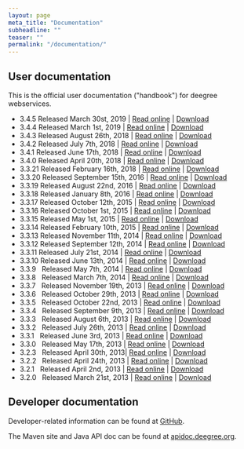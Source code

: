 ```yaml
---
layout: page
meta_title: "Documentation"
subheadline: ""
teaser: ""
permalink: "/documentation/"
---
```


## User documentation

This is the official user documentation ("handbook") for deegree webservices.

  * 3.4.5 Released March 30st, 2019 &#124;&nbsp;[Read online](http://download.deegree.org/documentation/3.4.5/html/) &#124; [Download](http://repo.deegree.org/content/repositories/public/org/deegree/deegree-webservices-handbook/3.4.5/deegree-webservices-handbook-3.4.5.zip)
  * 3.4.4 Released March 1st, 2019 &#124;&nbsp;[Read online](http://download.deegree.org/documentation/3.4.4/html/) &#124; [Download](http://repo.deegree.org/content/repositories/public/org/deegree/deegree-webservices-handbook/3.4.4/deegree-webservices-handbook-3.4.4.zip)
  * 3.4.3 Released August 26th, 2018 &#124;&nbsp;[Read online](http://download.deegree.org/documentation/3.4.3/html/) &#124; [Download](http://repo.deegree.org/content/repositories/public/org/deegree/deegree-webservices-handbook/3.4.3/deegree-webservices-handbook-3.4.3.zip)
  * 3.4.2 Released July 7th, 2018 &#124;&nbsp;[Read online](http://download.deegree.org/documentation/3.4.2/html/) &#124; [Download](http://repo.deegree.org/content/repositories/public/org/deegree/deegree-webservices-handbook/3.4.2/deegree-webservices-handbook-3.4.2.zip) <br>
  * 3.4.1 Released June 17th, 2018 &#124;&nbsp;[Read online](http://download.deegree.org/documentation/3.4.1/html/) &#124; [Download](http://repo.deegree.org/content/repositories/public/org/deegree/deegree-webservices-handbook/3.4.1/deegree-webservices-handbook-3.4.1.zip)
  * 3.4.0 Released April 20th, 2018 &#124;&nbsp;[Read online](http://download.deegree.org/documentation/3.4.0/html/) &#124; [Download](http://repo.deegree.org/content/repositories/public/org/deegree/deegree-webservices-handbook/3.4.0/deegree-webservices-handbook-3.4.0.zip)
  * 3.3.21 Released February 16th, 2018 &#124; [Read online](http://download.deegree.org/documentation/3.3.21/html) &#124; [Download](http://repo.deegree.org/content/repositories/public/org/deegree/deegree-webservices-handbook/3.3.21/deegree-webservices-handbook-3.3.21.zip)
  * 3.3.20 Released September 15th, 2016 &#124; [Read online](http://download.deegree.org/documentation/3.3.20/html) &#124; [Download](http://repo.deegree.org/content/repositories/public/org/deegree/deegree-webservices-handbook/3.3.20/deegree-webservices-handbook-3.3.20.zip)
  * 3.3.19 Released August 22nd, 2016 &#124; [Read online](http://download.deegree.org/documentation/3.3.19/html) &#124; [Download](http://repo.deegree.org/content/repositories/public/org/deegree/deegree-webservices-handbook/3.3.19/deegree-webservices-handbook-3.3.19.zip)
  * 3.3.18 Released January 8th, 2016 &#124; [Read online](http://download.deegree.org/documentation/3.3.18/html)&nbsp;&#124; [Download](http://repo.deegree.org/content/repositories/public/org/deegree/deegree-webservices-handbook/3.3.18/deegree-webservices-handbook-3.3.18.zip)
  * 3.3.17 Released October 12th, 2015 &#124;&nbsp;[Read online](http://download.deegree.org/documentation/3.3.17/html)&nbsp;&#124;&nbsp;[Download](http://repo.deegree.org/content/repositories/public/org/deegree/deegree-webservices-handbook/3.3.17/deegree-webservices-handbook-3.3.17.zip)
  * 3.3.16 Released October 1st, 2015 &#124;&nbsp;[Read online](http://download.deegree.org/documentation/3.3.16/html)&nbsp;&#124;&nbsp;[Download](http://repo.deegree.org/content/repositories/public/org/deegree/deegree-webservices-handbook/3.3.16/deegree-webservices-handbook-3.3.16.zip)
  * 3.3.15 Released May 1st, 2015 &#124; [Read online](http://download.deegree.org/documentation/3.3.15/html) &#124; [Download](http://repo.deegree.org/content/repositories/public/org/deegree/deegree-webservices-handbook/3.3.15/deegree-webservices-handbook-3.3.15.zip)
  * 3.3.14 Released&nbsp;February 10th, 2015&nbsp;&#124;&nbsp;[Read online](http://download.deegree.org/documentation/3.3.14/html)&nbsp;&#124;&nbsp;[Download](http://repo.deegree.org/content/repositories/public/org/deegree/deegree-webservices-handbook/3.3.14/deegree-webservices-handbook-3.3.14.zip)
  * 3.3.13 Released November 11th, 2014&nbsp;&#124;&nbsp;[Read online](http://download.deegree.org/documentation/3.3.13/html)&nbsp;&#124;&nbsp;[Download](http://repo.deegree.org/content/repositories/public/org/deegree/deegree-webservices-handbook/3.3.13/deegree-webservices-handbook-3.3.13.zip)
  * 3.3.12 Released September 12th, 2014&nbsp;&#124;&nbsp;[Read online](http://download.deegree.org/documentation/3.3.12/html)&nbsp;&#124;&nbsp;[Download](http://repo.deegree.org/content/repositories/public/org/deegree/deegree-webservices-handbook/3.3.12/deegree-webservices-handbook-3.3.12.zip)
  * 3.3.11 Released July 21st, 2014&nbsp;&#124;&nbsp;[Read online](http://download.deegree.org/documentation/3.3.11/html)&nbsp;&#124;&nbsp;[Download](http://repo.deegree.org/content/repositories/public/org/deegree/deegree-webservices-handbook/3.3.11/deegree-webservices-handbook-3.3.11.zip)
  * 3.3.10 Released June 13th, 2014&nbsp;&#124;&nbsp;[Read online](http://download.deegree.org/documentation/3.3.10/html)&nbsp;&#124;&nbsp;[Download](http://repo.deegree.org/content/repositories/public/org/deegree/deegree-webservices-handbook/3.3.10/deegree-webservices-handbook-3.3.10.zip)
  * 3.3.9 &nbsp; Released May 7th, 2014 &#124;&nbsp;[Read online](http://download.deegree.org/documentation/3.3.9/html)&nbsp;&#124; [Download](http://repo.deegree.org/content/repositories/public/org/deegree/deegree-webservices-handbook/3.3.9/deegree-webservices-handbook-3.3.9.zip)
  * 3.3.8 &nbsp; Released March 7th, 2014&nbsp;&#124;&nbsp;[Read online](http://download.deegree.org/documentation/3.3.8/html)&nbsp;&#124;&nbsp;[Download](http://repo.deegree.org/content/repositories/public/org/deegree/deegree-webservices-handbook/3.3.8/deegree-webservices-handbook-3.3.8.zip)
  * 3.3.7 &nbsp; Released November 19th, 2013&nbsp;&#124;&nbsp;[Read online](http://download.deegree.org/documentation/3.3.7/html)&nbsp;&#124;&nbsp;[Download](http://repo.deegree.org/content/repositories/public/org/deegree/deegree-webservices-handbook/3.3.7/deegree-webservices-handbook-3.3.7.zip)
  * 3.3.6 &nbsp; Released October 29th, 2013&nbsp;&#124;&nbsp;[Read online](http://download.deegree.org/documentation/3.3.6/html)&nbsp;&#124;&nbsp;[Download](http://repo.deegree.org/content/repositories/public/org/deegree/deegree-webservices-handbook/3.3.6/deegree-webservices-handbook-3.3.6.zip)
  * 3.3.5 &nbsp; Released October 22nd, 2013&nbsp;&#124;&nbsp;[Read online](http://download.deegree.org/documentation/3.3.5/html)&nbsp;&#124;&nbsp;[Download](http://repo.deegree.org/content/repositories/public/org/deegree/deegree-webservices-handbook/3.3.5/deegree-webservices-handbook-3.3.5.zip)
  * 3.3.4 &nbsp; Released September 9th, 2013&nbsp;&#124;&nbsp;[Read online](http://download.deegree.org/documentation/3.3.4/html)&nbsp;&#124;&nbsp;[Download](http://repo.deegree.org/content/repositories/public/org/deegree/deegree-webservices-handbook/3.3.4/deegree-webservices-handbook-3.3.4.zip)
  * 3.3.3 &nbsp; Released August 6th, 2013&nbsp;&#124;&nbsp;[Read online](http://download.deegree.org/documentation/3.3.3/html)&nbsp;&#124;&nbsp;[Download](http://repo.deegree.org/content/repositories/public/org/deegree/deegree-webservices-handbook/3.3.3/deegree-webservices-handbook-3.3.3.zip)
  * 3.3.2 &nbsp; Released July 26th, 2013&nbsp;&#124;&nbsp;[Read online](http://download.deegree.org/documentation/3.3.2/html)&nbsp;&#124;&nbsp;[Download](http://repo.deegree.org/content/repositories/public/org/deegree/deegree-webservices-handbook/3.3.2/deegree-webservices-handbook-3.3.2.zip)
  * 3.3.1 &nbsp; Released June 3rd, 2013&nbsp;&#124;&nbsp;[Read online](http://download.deegree.org/documentation/3.3.1/html)&nbsp;&#124;&nbsp;[Download](http://repo.deegree.org/content/repositories/public/org/deegree/deegree-webservices-handbook/3.3.1/deegree-webservices-handbook-3.3.1.zip)
  * 3.3.0 &nbsp; Released May 17th, 2013&nbsp;&#124;&nbsp;[Read online](http://download.deegree.org/documentation/3.3.0/html)&nbsp;&#124;&nbsp;[Download](http://repo.deegree.org/content/repositories/public/org/deegree/deegree-webservices-handbook/3.3.0/deegree-webservices-handbook-3.3.0.zip)
  * 3.2.3 &nbsp; Released April 30th, 2013&#124;&nbsp;[Read online](http://download.deegree.org/documentation/3.2.3/html)&nbsp;&#124;&nbsp;[Download](http://repo.deegree.org/content/repositories/public/org/deegree/deegree-webservices-handbook/3.2.3/deegree-webservices-handbook-3.2.3.zip)
  * 3.2.2 &nbsp; Released April 24th, 2013&nbsp;&#124;&nbsp;[Read online](http://download.deegree.org/documentation/3.3.2/html)&nbsp;&#124;&nbsp;[Download](http://repo.deegree.org/content/repositories/public/org/deegree/deegree-webservices-handbook/3.2.2/deegree-webservices-handbook-3.2.2.zip)
  * 3.2.1 &nbsp; Released April 2nd, 2013&nbsp;&#124;&nbsp;[Read online](http://download.deegree.org/documentation/3.2.1/html)&nbsp;&#124;&nbsp;[Download](http://repo.deegree.org/content/repositories/public/org/deegree/deegree-webservices-handbook/3.2.1/deegree-webservices-handbook-3.2.1.zip)
  * 3.2.0 &nbsp; Released March 21st, 2013&nbsp;&#124;&nbsp;[Read online](http://download.deegree.org/documentation/3.2.0/html)&nbsp;&#124;&nbsp;[Download](http://repo.deegree.org/content/repositories/public/org/deegree/deegree-webservices-handbook/3.2.0/deegree-webservices-handbook-3.2.0.zip)


## Developer documentation

Developer-related information can be found at [GitHub](https://github.com/deegree/deegree3/wiki).

The Maven site and Java API doc can be found at [apidoc.deegree.org](http://apidoc.deegree.org/).